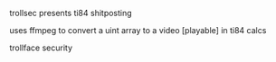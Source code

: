 trollsec presents ti84 shitposting

uses ffmpeg to convert a uint array to a video [playable] in ti84 calcs














trollface security
